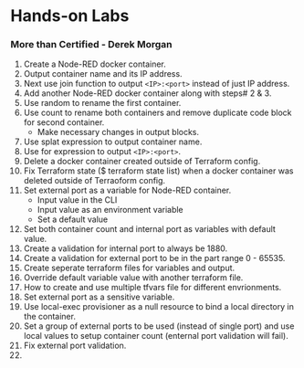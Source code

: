# Hands-on Labs

### More than Certified - Derek Morgan
1. Create a Node-RED docker container.
2. Output container name and its IP address.
3. Next use join function to output `<IP>:<port>` instead of just IP address.
4. Add another Node-RED docker container along with steps# 2 & 3. 
5. Use random to rename the first container.
6. Use count to rename both containers and remove duplicate code block for second container.
     - Make necessary changes in output blocks. 
8. Use splat expression to output container name. 
9. Use for expression to output `<IP>:<port>`.
10. Delete a docker container created outside of Terraform config.
11. Fix Terraform state ($ terraform state list) when a docker container was deleted outside of Terraoform config.
12. Set external port as a variable for Node-RED container.
     - Input value in the CLI
     - Input value as an environment variable
     - Set a default value
13. Set both container count and internal port as variables with default value.
14. Create a validation for internal port to always be 1880.
15. Create a validation for external port to be in the part range 0 - 65535.
16. Create seperate terraform files for variables and output.
17. Override default variable value with another terraform file.
18. How to create and use multiple tfvars file for different envrionments.
19. Set external port as a sensitive variable.
20. Use local-exec provisioner as a null resource to bind a local directory in the container.
21. Set a group of external ports to be used (instead of single port) and use local values to setup container count (enternal port validation will fail).
22. Fix external port validation.
23. 
